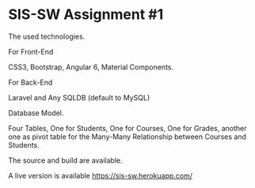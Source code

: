 # SIS-SW Assignment #1 

The used technologies.

For Front-End

CSS3, Bootstrap, Angular 6, Material Components.

For Back-End

Laravel and Any SQLDB (default to MySQL)

Database Model.

Four Tables, One for Students, One for Courses, One for Grades, another one as pivot table for the Many-Many Relationship between Courses and Students.


The source and build are available.

A live version is available https://sis-sw.herokuapp.com/